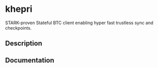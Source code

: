 # khepri

STARK-proven Stateful BTC client enabling hyper fast trustless sync and checkpoints.

## Description

## Documentation


